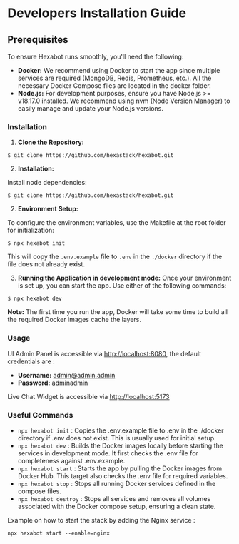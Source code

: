 # Developers Installation Guide

## Prerequisites

To ensure Hexabot runs smoothly, you'll need the following:

* **Docker:** We recommend using Docker to start the app since multiple services are required (MongoDB, Redis, Prometheus, etc.). All the necessary Docker Compose files are located in the docker folder.
* **Node.js:** For development purposes, ensure you have Node.js >= v18.17.0 installed. We recommend using nvm (Node Version Manager) to easily manage and update your Node.js versions.

### Installation

1. **Clone the Repository:**

```
$ git clone https://github.com/hexastack/hexabot.git
```

2. **Installation:**

Install node dependencies:

```
$ git clone https://github.com/hexastack/hexabot.git
```

2. **Environment Setup:**&#x20;

To configure the environment variables, use the Makefile at the root folder for initialization:

```
$ npx hexabot init
```

This will copy the `.env.example` file to `.env` in the `./docker` directory if the file does not already exist.

3. **Running the Application in development mode:** Once your environment is set up, you can start the app. Use either of the following commands:

```
$ npx hexabot dev
```

**Note:** The first time you run the app, Docker will take some time to build all the required Docker images cache the layers.

### Usage

UI Admin Panel is accessible via [http://localhost:8080](http://localhost:8080), the default credentials are :

* **Username:** [admin@admin.admin](mailto:admin@admin.admin)
* **Password:** adminadmin

Live Chat Widget is accessible via [http://localhost:5173](http://localhost:5173)



### Useful Commands

* `npx hexabot init` : Copies the .env.example file to .env in the ./docker directory if .env does not exist. This is usually used for initial setup.
* `npx hexabot dev` : Builds the Docker images locally before starting the services in development mode. It first checks the .env file for completeness against .env.example.
* `npx hexabot start` : Starts the app by pulling the Docker images from Docker Hub. This target also checks the .env file for required variables.
* `npx hexabot stop` : Stops all running Docker services defined in the compose files.
* `npx hexabot destroy` : Stops all services and removes all volumes associated with the Docker compose setup, ensuring a clean state.

Example on how to start the stack by adding the Nginx service :

```
npx hexabot start --enable=nginx
```
